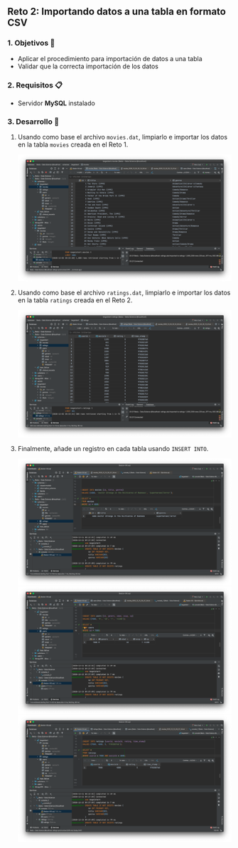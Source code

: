 ## Reto 2: Importando datos a una tabla en formato CSV

### 1. Objetivos :dart:
- Aplicar el procedimiento para importación de datos a una tabla
- Validar que la correcta importación de los datos

### 2. Requisitos :clipboard:
- Servidor __MySQL__ instalado

### 3. Desarrollo :rocket:

1. Usando como base el archivo `movies.dat`, limpiarlo e importar los datos en la tabla `movies` creada en el Reto 1.   

   ![Evidencia](Captura%201.png)

2. Usando como base el archivo `ratings.dat`, limpiarlo e importar los datos en la tabla `ratings` creada en el Reto 2.   

   ![Evidencia](Captura%202.png)

3. Finalmente, añade un registro en cada tabla usando `INSERT INTO`.
   
   ![Evidencia 1](Captura%203.png)
   ![Evidencia 2](Captura%204.png)
   ![Evidencia 3](Captura%205.png)
